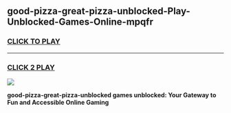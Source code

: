 
## good-pizza-great-pizza-unblocked-Play-Unblocked-Games-Online-mpqfr
<h3>
<a href="https://premium76.site?title=good-pizza-great-pizza-unblocked&ref=25A">CLICK TO PLAY</a></h3>
<hr>

<h3>
<a href="https://premium76.site?title=good-pizza-great-pizza-unblocked&ref=25A">CLICK 2 PLAY</a>
  
</h3>

<a href="https://premium76.site?title=good-pizza-great-pizza-unblocked&ref=25A"><img src="https://clearcache.store/games.png"></a>


**good-pizza-great-pizza-unblocked games unblocked: Your Gateway to Fun and Accessible Online Gaming**
